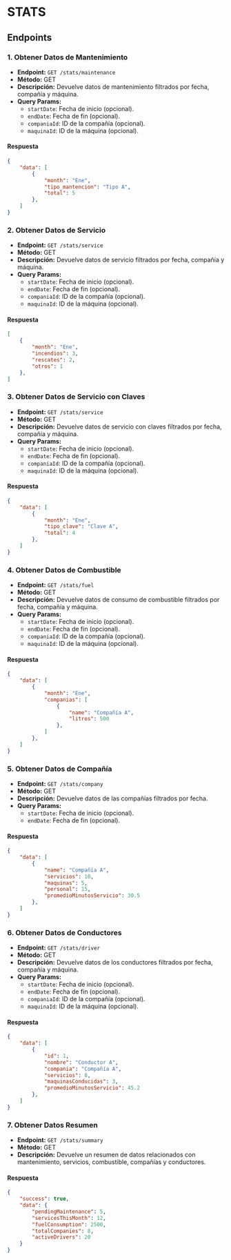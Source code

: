 # STATS

## Endpoints

### 1. Obtener Datos de Mantenimiento
- **Endpoint:** `GET /stats/maintenance`
- **Método:** GET
- **Descripción:** Devuelve datos de mantenimiento filtrados por fecha, compañía y máquina.
- **Query Params:**
  - `startDate`: Fecha de inicio (opcional).
  - `endDate`: Fecha de fin (opcional).
  - `companiaId`: ID de la compañía (opcional).
  - `maquinaId`: ID de la máquina (opcional).

#### Respuesta
```json
{
    "data": [
        {
            "month": "Ene",
            "tipo_mantencion": "Tipo A",
            "total": 5
        },
    ]
}
```

### 2. Obtener Datos de Servicio
- **Endpoint:** `GET /stats/service`
- **Método:** GET
- **Descripción:** Devuelve datos de servicio filtrados por fecha, compañía y máquina.
- **Query Params:**
  - `startDate`: Fecha de inicio (opcional).
  - `endDate`: Fecha de fin (opcional).
  - `companiaId`: ID de la compañía (opcional).
  - `maquinaId`: ID de la máquina (opcional).

#### Respuesta
```json
[
    {
        "month": "Ene",
        "incendios": 3,
        "rescates": 2,
        "otros": 1
    },
]
```

### 3. Obtener Datos de Servicio con Claves
- **Endpoint:** `GET /stats/service`
- **Método:** GET
- **Descripción:** Devuelve datos de servicio con claves filtrados por fecha, compañía y máquina.
- **Query Params:**
  - `startDate`: Fecha de inicio (opcional).
  - `endDate`: Fecha de fin (opcional).
  - `companiaId`: ID de la compañía (opcional).
  - `maquinaId`: ID de la máquina (opcional).

#### Respuesta
```json
{
    "data": [
        {
            "month": "Ene",
            "tipo_clave": "Clave A",
            "total": 4
        },
    ]
}
```

### 4. Obtener Datos de Combustible
- **Endpoint:** `GET /stats/fuel`
- **Método:** GET
- **Descripción:** Devuelve datos de consumo de combustible filtrados por fecha, compañía y máquina.
- **Query Params:**
  - `startDate`: Fecha de inicio (opcional).
  - `endDate`: Fecha de fin (opcional).
  - `companiaId`: ID de la compañía (opcional).
  - `maquinaId`: ID de la máquina (opcional).

#### Respuesta
```json
{
    "data": [
        {
            "month": "Ene",
            "companias": [
                {
                    "name": "Compañía A",
                    "litros": 500
                },
            ]
        },
    ]
}
```

### 5. Obtener Datos de Compañía
- **Endpoint:** `GET /stats/company`
- **Método:** GET
- **Descripción:** Devuelve datos de las compañías filtrados por fecha.
- **Query Params:**
  - `startDate`: Fecha de inicio (opcional).
  - `endDate`: Fecha de fin (opcional).

#### Respuesta
```json
{
    "data": [
        {
            "name": "Compañía A",
            "servicios": 10,
            "maquinas": 5,
            "personal": 15,
            "promedioMinutosServicio": 30.5
        },
    ]
}
```

### 6. Obtener Datos de Conductores
- **Endpoint:** `GET /stats/driver`
- **Método:** GET
- **Descripción:** Devuelve datos de los conductores filtrados por fecha, compañía y máquina.
- **Query Params:**
  - `startDate`: Fecha de inicio (opcional).
  - `endDate`: Fecha de fin (opcional).
  - `companiaId`: ID de la compañía (opcional).
  - `maquinaId`: ID de la máquina (opcional).

#### Respuesta
```json
{
    "data": [
        {
            "id": 1,
            "nombre": "Conductor A",
            "compania": "Compañía A",
            "servicios": 8,
            "maquinasConducidas": 3,
            "promedioMinutosServicio": 45.2
        },
    ]
}
```

### 7. Obtener Datos Resumen
- **Endpoint:** `GET /stats/summary`
- **Método:** GET
- **Descripción:** Devuelve un resumen de datos relacionados con mantenimiento, servicios, combustible, compañías y conductores.

#### Respuesta
```json
{
    "success": true,
    "data": {
        "pendingMaintenance": 5,
        "servicesThisMonth": 12,
        "fuelConsumption": 2500,
        "totalCompanies": 8,
        "activeDrivers": 20
    }
}
```